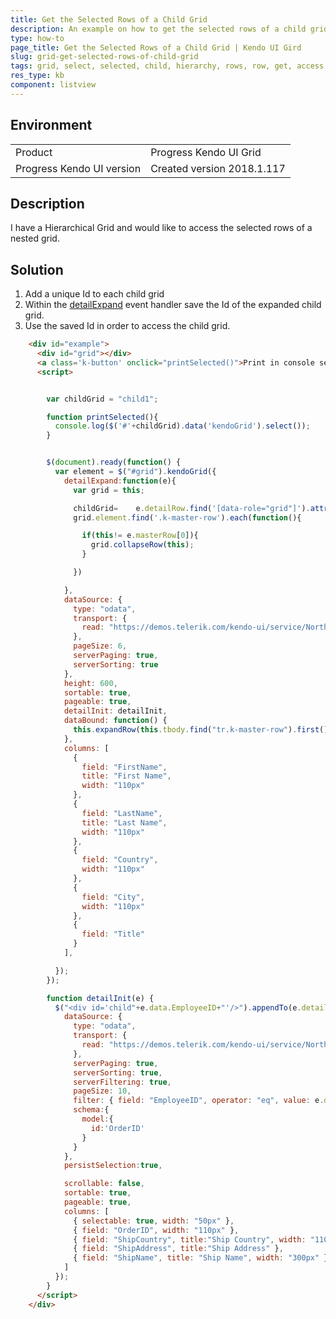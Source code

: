 ```yaml
---
title: Get the Selected Rows of a Child Grid
description: An example on how to get the selected rows of a child grid
type: how-to
page_title: Get the Selected Rows of a Child Grid | Kendo UI Gird
slug: grid-get-selected-rows-of-child-grid
tags: grid, select, selected, child, hierarchy, rows, row, get, access
res_type: kb
component: listview
---
```


## Environment

<table>
 <tr>
  <td>Product</td>
  <td>Progress Kendo UI Grid</td>
 </tr>
 <tr>
  <td>Progress Kendo UI version</td>
  <td>Created version 2018.1.117</td>
 </tr>
</table>

## Description

I have a Hierarchical Grid and would like to access the selected rows of a nested grid.

## Solution

1. Add a unique Id to each child grid
2. Within the [detailExpand](https://docs.telerik.com/kendo-ui/api/javascript/ui/grid/events/detailexpand) event handler save the Id of the expanded child grid.
3. Use the saved Id in order to access the child grid.

```html
    <div id="example">
      <div id="grid"></div>
      <a class='k-button' onclick="printSelected()">Print in console selected items of child grid</a>
      <script>


        var childGrid = "child1";

        function printSelected(){
          console.log($('#'+childGrid).data('kendoGrid').select());
        }


        $(document).ready(function() {
          var element = $("#grid").kendoGrid({
            detailExpand:function(e){
              var grid = this;		

              childGrid=	e.detailRow.find('[data-role="grid"]').attr('id');
              grid.element.find('.k-master-row').each(function(){

                if(this!= e.masterRow[0]){
                  grid.collapseRow(this);
                }							 

              })						

            },
            dataSource: {
              type: "odata",
              transport: {
                read: "https://demos.telerik.com/kendo-ui/service/Northwind.svc/Employees"
              },
              pageSize: 6,
              serverPaging: true,
              serverSorting: true
            },
            height: 600,
            sortable: true,
            pageable: true,
            detailInit: detailInit,
            dataBound: function() {
              this.expandRow(this.tbody.find("tr.k-master-row").first());
            },
            columns: [
              {
                field: "FirstName",
                title: "First Name",
                width: "110px"
              },
              {
                field: "LastName",
                title: "Last Name",
                width: "110px"
              },
              {
                field: "Country",
                width: "110px"
              },
              {
                field: "City",
                width: "110px"
              },
              {
                field: "Title"
              }
            ],

          });
        });

        function detailInit(e) {
          $("<div id='child"+e.data.EmployeeID+"'/>").appendTo(e.detailCell).kendoGrid({
            dataSource: {
              type: "odata",
              transport: {
                read: "https://demos.telerik.com/kendo-ui/service/Northwind.svc/Orders"
              },
              serverPaging: true,
              serverSorting: true,
              serverFiltering: true,
              pageSize: 10,
              filter: { field: "EmployeeID", operator: "eq", value: e.data.EmployeeID },
              schema:{
                model:{
                  id:'OrderID'
                }
              }
            },
            persistSelection:true,

            scrollable: false,
            sortable: true,
            pageable: true,
            columns: [
              { selectable: true, width: "50px" },
              { field: "OrderID", width: "110px" },
              { field: "ShipCountry", title:"Ship Country", width: "110px" },
              { field: "ShipAddress", title:"Ship Address" },
              { field: "ShipName", title: "Ship Name", width: "300px" }
            ]
          });
        }
      </script>
    </div>
```